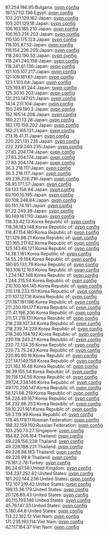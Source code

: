87.254.186.95:Bulgaria: [ovpn config](vpn/87_254_186_95.ovpn)  
197.57.112.136:Egypt: [ovpn config](vpn/197_57_112_136.ovpn)  
103.201.129.162:Japan: [ovpn config](vpn/103_201_129_162.ovpn)  
103.201.129.18:Japan: [ovpn config](vpn/103_201_129_18.ovpn)  
106.163.185.210:Japan: [ovpn config](vpn/106_163_185_210.ovpn)  
106.163.214.203:Japan: [ovpn config](vpn/106_163_214_203.ovpn)  
110.130.175.123:Japan: [ovpn config](vpn/110_130_175_123.ovpn)  
118.105.87.52:Japan: [ovpn config](vpn/118_105_87_52.ovpn)  
118.154.236.205:Japan: [ovpn config](vpn/118_154_236_205.ovpn)  
118.240.190.52:Japan: [ovpn config](vpn/118_240_190_52.ovpn)  
118.241.240.158:Japan: [ovpn config](vpn/118_241_240_158.ovpn)  
118.241.61.136:Japan: [ovpn config](vpn/118_241_61_136.ovpn)  
121.105.107.217:Japan: [ovpn config](vpn/121_105_107_217.ovpn)  
121.109.181.61:Japan: [ovpn config](vpn/121_109_181_61.ovpn)  
123.1.103.64:Japan: [ovpn config](vpn/123_1_103_64.ovpn)  
125.193.81.244:Japan: [ovpn config](vpn/125_193_81_244.ovpn)  
125.30.10.203:Japan: [ovpn config](vpn/125_30_10_203.ovpn)  
131.213.147.121:Japan: [ovpn config](vpn/131_213_147_121.ovpn)  
14.14.231.104:Japan: [ovpn config](vpn/14_14_231_104.ovpn)  
150.249.190.2:Japan: [ovpn config](vpn/150_249_190_2.ovpn)  
152.165.14.208:Japan: [ovpn config](vpn/152_165_14_208.ovpn)  
180.221.13.28:Japan: [ovpn config](vpn/180_221_13_28.ovpn)  
182.170.159.202:Japan: [ovpn config](vpn/182_170_159_202.ovpn)  
182.21.165.131:Japan: [ovpn config](vpn/182_21_165_131.ovpn)  
213.18.41.11:Japan: [ovpn config](vpn/213_18_41_11.ovpn)  
220.221.131.235:Japan: [ovpn config](vpn/220_221_131_235.ovpn)  
222.229.240.235:Japan: [ovpn config](vpn/222_229_240_235.ovpn)  
27.83.204.174:Japan: [ovpn config](vpn/27_83_204_174.ovpn)  
27.83.204.174:Japan: [ovpn config](vpn/27_83_204_174.ovpn)  
27.83.204.174:Japan: [ovpn config](vpn/27_83_204_174.ovpn)  
36.3.218.117:Japan: [ovpn config](vpn/36_3_218_117.ovpn)  
36.3.218.117:Japan: [ovpn config](vpn/36_3_218_117.ovpn)  
49.236.226.216:Japan: [ovpn config](vpn/49_236_226_216.ovpn)  
58.95.171.57:Japan: [ovpn config](vpn/58_95_171_57.ovpn)  
59.133.158.94:Japan: [ovpn config](vpn/59_133_158_94.ovpn)  
60.100.10.195:Japan: [ovpn config](vpn/60_100_10_195.ovpn)  
60.108.248.84:Japan: [ovpn config](vpn/60_108_248_84.ovpn)  
60.151.74.191:Japan: [ovpn config](vpn/60_151_74_191.ovpn)  
61.22.249.38:Japan: [ovpn config](vpn/61_22_249_38.ovpn)  
90.149.161.110:Japan: [ovpn config](vpn/90_149_161_110.ovpn)  
118.33.42.13:Korea Republic of: [ovpn config](vpn/118_33_42_13.ovpn)  
118.38.183.148:Korea Republic of: [ovpn config](vpn/118_38_183_148.ovpn)  
118.47.154.180:Korea Republic of: [ovpn config](vpn/118_47_154_180.ovpn)  
121.129.86.21:Korea Republic of: [ovpn config](vpn/121_129_86_21.ovpn)  
121.165.217.62:Korea Republic of: [ovpn config](vpn/121_165_217_62.ovpn)  
125.143.66.121:Korea Republic of: [ovpn config](vpn/125_143_66_121.ovpn)  
14.38.1.161:Korea Republic of: [ovpn config](vpn/14_38_1_161.ovpn)  
14.55.29.184:Korea Republic of: [ovpn config](vpn/14_55_29_184.ovpn)  
180.65.133.79:Korea Republic of: [ovpn config](vpn/180_65_133_79.ovpn)  
183.106.12.163:Korea Republic of: [ovpn config](vpn/183_106_12_163.ovpn)  
1.234.142.148:Korea Republic of: [ovpn config](vpn/1_234_142_148.ovpn)  
1.244.215.54:Korea Republic of: [ovpn config](vpn/1_244_215_54.ovpn)  
210.100.164.145:Korea Republic of: [ovpn config](vpn/210_100_164_145.ovpn)  
210.178.233.151:Korea Republic of: [ovpn config](vpn/210_178_233_151.ovpn)  
211.107.127.16:Korea Republic of: [ovpn config](vpn/211_107_127_16.ovpn)  
211.187.191.196:Korea Republic of: [ovpn config](vpn/211_187_191_196.ovpn)  
211.250.191.177:Korea Republic of: [ovpn config](vpn/211_250_191_177.ovpn)  
211.41.196.206:Korea Republic of: [ovpn config](vpn/211_41_196_206.ovpn)  
211.51.219.131:Korea Republic of: [ovpn config](vpn/211_51_219_131.ovpn)  
218.238.107.34:Korea Republic of: [ovpn config](vpn/218_238_107_34.ovpn)  
218.239.74.228:Korea Republic of: [ovpn config](vpn/218_239_74_228.ovpn)  
219.240.104.192:Korea Republic of: [ovpn config](vpn/219_240_104_192.ovpn)  
220.118.243.21:Korea Republic of: [ovpn config](vpn/220_118_243_21.ovpn)  
220.72.134.35:Korea Republic of: [ovpn config](vpn/220_72_134_35.ovpn)  
220.73.75.243:Korea Republic of: [ovpn config](vpn/220_73_75_243.ovpn)  
220.80.90.16:Korea Republic of: [ovpn config](vpn/220_80_90_16.ovpn)  
221.147.149.158:Korea Republic of: [ovpn config](vpn/221_147_149_158.ovpn)  
221.162.16.48:Korea Republic of: [ovpn config](vpn/221_162_16_48.ovpn)  
36.39.155.54:Korea Republic of: [ovpn config](vpn/36_39_155_54.ovpn)  
39.118.134.56:Korea Republic of: [ovpn config](vpn/39_118_134_56.ovpn)  
39.124.234.146:Korea Republic of: [ovpn config](vpn/39_124_234_146.ovpn)  
49.170.200.147:Korea Republic of: [ovpn config](vpn/49_170_200_147.ovpn)  
58.121.98.219:Korea Republic of: [ovpn config](vpn/58_121_98_219.ovpn)  
58.224.49.167:Korea Republic of: [ovpn config](vpn/58_224_49_167.ovpn)  
58.232.86.253:Korea Republic of: [ovpn config](vpn/58_232_86_253.ovpn)  
59.10.221.161:Korea Republic of: [ovpn config](vpn/59_10_221_161.ovpn)  
59.3.119.99:Korea Republic of: [ovpn config](vpn/59_3_119_99.ovpn)  
178.45.179.11:Russian Federation: [ovpn config](vpn/178_45_179_11.ovpn)  
188.32.159.150:Russian Federation: [ovpn config](vpn/188_32_159_150.ovpn)  
103.250.73.27:Singapore: [ovpn config](vpn/103_250_73_27.ovpn)  
184.82.206.164:Thailand: [ovpn config](vpn/184_82_206_164.ovpn)  
49.228.156.228:Thailand: [ovpn config](vpn/49_228_156_228.ovpn)  
49.228.198.231:Thailand: [ovpn config](vpn/49_228_198_231.ovpn)  
49.228.98.183:Thailand: [ovpn config](vpn/49_228_98_183.ovpn)  
49.228.98.8:Thailand: [ovpn config](vpn/49_228_98_8.ovpn)  
78.181.2.78:Turkey: [ovpn config](vpn/78_181_2_78.ovpn)  
86.24.67.56:United Kingdom: [ovpn config](vpn/86_24_67_56.ovpn)  
104.237.252.62:United States: [ovpn config](vpn/104_237_252_62.ovpn)  
161.202.144.236:United States: [ovpn config](vpn/161_202_144_236.ovpn)  
172.107.219.42:United States: [ovpn config](vpn/172_107_219_42.ovpn)  
198.13.36.179:United States: [ovpn config](vpn/198_13_36_179.ovpn)  
20.126.89.43:United States: [ovpn config](vpn/20_126_89_43.ovpn)  
40.115.193.146:United States: [ovpn config](vpn/40_115_193_146.ovpn)  
45.76.147.33:United States: [ovpn config](vpn/45_76_147_33.ovpn)  
5.180.44.8:United States: [ovpn config](vpn/5_180_44_8.ovpn)  
113.22.162.12:Viet Nam: [ovpn config](vpn/113_22_162_12.ovpn)  
171.235.193.114:Viet Nam: [ovpn config](vpn/171_235_193_114.ovpn)  
42.117.164.37:Viet Nam: [ovpn config](vpn/42_117_164_37.ovpn)  
